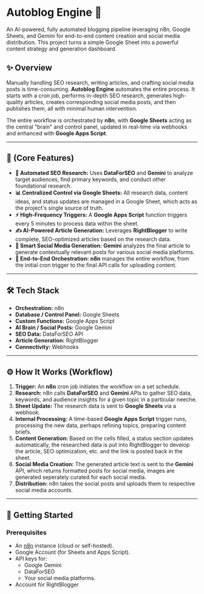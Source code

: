 # Autoblog Engine 🚀

An AI-powered, fully automated blogging pipeline leveraging n8n, Google Sheets, and Gemini for end-to-end content creation and social media distribution. This project turns a simple Google Sheet into a powerful content strategy and generation dashboard.



## ✨ Overview

Manually handling SEO research, writing articles, and crafting social media posts is time-consuming. **Autoblog Engine** automates the entire process. It starts with a cron job, performs in-depth SEO research, generates high-quality articles, creates corresponding social media posts, and then publishes them, all with minimal human intervention.

The entire workflow is orchestrated by **n8n**, with **Google Sheets** acting as the central "brain" and control panel, updated in real-time via webhooks and enhanced with **Google Apps Script**.

---

## 🚀 (Core Features)

* **🤖 Automated SEO Research:** Uses **DataForSEO** and **Gemini** to analyze target audiences, find primary keywords, and conduct other foundational research.
* **📊 Centralized Control via Google Sheets:** All research data, content ideas, and status updates are managed in a Google Sheet, which acts as the project's single source of truth.
* **⚡️ High-Frequency Triggers:** A **Google Apps Script** function triggers every 5 minutes to process data within the sheet.
* **✍️ AI-Powered Article Generation:** Leverages **RightBlogger** to write complete, SEO-optimized articles based on the research data.
* **📱 Smart Social Media Generation:** **Gemini** analyzes the final article to generate contextually relevant posts for various social media platforms.
* **🔄 End-to-End Orchestration:** **n8n** manages the entire workflow, from the initial cron trigger to the final API calls for uploading content.

---

## 🛠️ Tech Stack

* **Orchestration:** n8n
* **Database / Control Panel:** Google Sheets
* **Custom Functions:** Google Apps Script
* **AI Brain / Social Posts:** Google Gemini
* **SEO Data:** DataForSEO API
* **Article Generation:** RightBlogger
* **Connectivity:** Webhooks

---

## ⚙️ How It Works (Workflow)

1.  **Trigger:** An **n8n** cron job initiates the workflow on a set schedule.
2.  **Research:** n8n calls **DataForSEO** and **Gemini** APIs to gather SEO data, keywords, and audience insights for a given topic in a particular neeche.
3.  **Sheet Update:** The research data is sent to **Google Sheets** via a webhook.
4.  **Internal Processing:** A time-based **Google Apps Script** trigger runs, processing the new data, perhaps refining topics, preparing content briefs.
5.  **Content Generation:** Based on the cells filled, a status section updates automatically, the researched data is put into RightBlogger to develop the article, SEO optimization, etc. and the link is posted back in the sheet.
6.  **Social Media Creation:** The generated article text is sent to the **Gemini** API, which returns formatted posts for social media, images are generated seperately curated for each social media.
7.  **Distribution:** n8n takes the social posts and uploads them to respective social media accounts.

---

## 🚀 Getting Started

### Prerequisites

* An [n8n](https://n8n.io/) instance (cloud or self-hosted).
* Google Account (for Sheets and Apps Script).
* API keys for:
    * Google Gemini
    * DataForSEO
    * Your social media platforms.
* Account for RightBlogger
